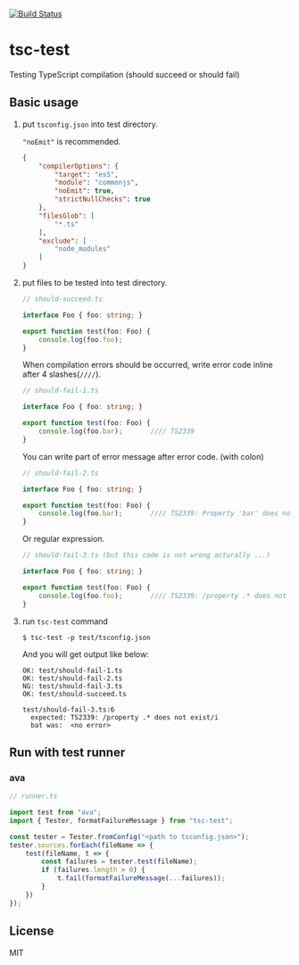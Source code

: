 [![Build Status](https://travis-ci.org/wonderful-panda/tsc-test.svg?branch=master)](https://travis-ci.org/wonderful-panda/tsc-test)

# tsc-test

Testing TypeScript compilation (should succeed or should fail)

## Basic usage

1. put `tsconfig.json` into test directory.

   `"noEmit"` is recommended.

    ```json
    {
        "compilerOptions": {
            "target": "es5",
            "module": "commonjs",
            "noEmit": true,
            "strictNullChecks": true
        },
        "filesGlob": [
            "*.ts"
        ],
        "exclude": [
            "node_modules"
        ]
    }
    ```

2. put files to be tested into test directory.

    ```typescript
    // should-succeed.ts

    interface Foo { foo: string; }

    export function test(foo: Foo) {
        console.log(foo.foo);
    }
    ```

   When compilation errors should be occurred, write error code inline after 4 slashes(`////`).

    ```typescript
    // should-fail-1.ts

    interface Foo { foo: string; }

    export function test(foo: Foo) {
        console.log(foo.bar);       //// TS2339
    }
    ```

   You can write part of error message after error code. (with colon)

    ```typescript
    // should-fail-2.ts

    interface Foo { foo: string; }

    export function test(foo: Foo) {
        console.log(foo.bar);       //// TS2339: Property 'bar' does not exist on
    }
    ```

    Or regular expression.

    ```typescript
    // should-fail-3.ts (but this code is not wrong acturally ...)

    interface Foo { foo: string; }

    export function test(foo: Foo) {
        console.log(foo.foo);       //// TS2339: /property .* does not exist/i
    }
    ```


3. run `tsc-test` command

    ```
    $ tsc-test -p test/tsconfig.json
    ```

    And you will get output like below:

    ```
    OK: test/should-fail-1.ts
    OK: test/should-fail-2.ts
    NG: test/should-fail-3.ts
    OK: test/should-succeed.ts

    test/should-fail-3.ts:6
      expected: TS2339: /property .* does not exist/i
      bat was:  <no error>
    ```

## Run with test runner

### ava

```typescript
// runner.ts

import test from "ava";
import { Tester, formatFailureMessage } from "tsc-test";

const tester = Tester.fromConfig("<path to tsconfig.json>");
tester.sources.forEach(fileName => {
    test(fileName, t => {
        const failures = tester.test(fileName);
        if (failures.length > 0) {
            t.fail(formatFailureMessage(...failures));
        }
    })
});
```

## License
MIT

